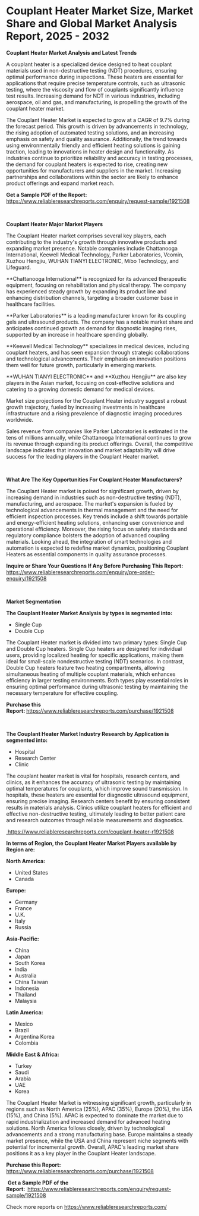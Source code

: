 <p><h1>Couplant Heater Market Size, Market Share and Global Market Analysis Report, 2025 - 2032</h1></p><p><strong>Couplant Heater Market Analysis and Latest Trends</strong></p>
<p><p>A couplant heater is a specialized device designed to heat couplant materials used in non-destructive testing (NDT) procedures, ensuring optimal performance during inspections. These heaters are essential for applications that require precise temperature controls, such as ultrasonic testing, where the viscosity and flow of couplants significantly influence test results. Increasing demand for NDT in various industries, including aerospace, oil and gas, and manufacturing, is propelling the growth of the couplant heater market.</p><p>The Couplant Heater Market is expected to grow at a CAGR of 9.7% during the forecast period. This growth is driven by advancements in technology, the rising adoption of automated testing solutions, and an increasing emphasis on safety and quality assurance. Additionally, the trend towards using environmentally friendly and efficient heating solutions is gaining traction, leading to innovations in heater design and functionality. As industries continue to prioritize reliability and accuracy in testing processes, the demand for couplant heaters is expected to rise, creating new opportunities for manufacturers and suppliers in the market. Increasing partnerships and collaborations within the sector are likely to enhance product offerings and expand market reach.</p></p>
<p><strong>Get a Sample PDF of the Report:&nbsp;</strong> <a href="https://www.reliableresearchreports.com/enquiry/request-sample/1921508?utm_campaign=2264&utm_medium=2&utm_source=Github&utm_content=ia&utm_term=05032025&utm_id=couplant-heater">https://www.reliableresearchreports.com/enquiry/request-sample/1921508</a></p>
<p>&nbsp;</p>
<p><strong>Couplant Heater Major Market Players</strong></p>
<p><p>The Couplant Heater market comprises several key players, each contributing to the industry's growth through innovative products and expanding market presence. Notable companies include Chattanooga International, Keewell Medical Technology, Parker Laboratories, Vcomin, Xuzhou Hengjiu, WUHAN TIANYI ELECTRONIC, Mibo Technology, and Lifeguard.</p><p>**Chattanooga International** is recognized for its advanced therapeutic equipment, focusing on rehabilitation and physical therapy. The company has experienced steady growth by expanding its product line and enhancing distribution channels, targeting a broader customer base in healthcare facilities.</p><p>**Parker Laboratories** is a leading manufacturer known for its coupling gels and ultrasound products. The company has a notable market share and anticipates continued growth as demand for diagnostic imaging rises, supported by an increase in healthcare spending globally.</p><p>**Keewell Medical Technology** specializes in medical devices, including couplant heaters, and has seen expansion through strategic collaborations and technological advancements. Their emphasis on innovation positions them well for future growth, particularly in emerging markets.</p><p>**WUHAN TIANYI ELECTRONIC** and **Xuzhou Hengjiu** are also key players in the Asian market, focusing on cost-effective solutions and catering to a growing domestic demand for medical devices.</p><p>Market size projections for the Couplant Heater industry suggest a robust growth trajectory, fueled by increasing investments in healthcare infrastructure and a rising prevalence of diagnostic imaging procedures worldwide. </p><p>Sales revenue from companies like Parker Laboratories is estimated in the tens of millions annually, while Chattanooga International continues to grow its revenue through expanding its product offerings. Overall, the competitive landscape indicates that innovation and market adaptability will drive success for the leading players in the Couplant Heater market.</p></p>
<p>&nbsp;</p>
<p><strong>What Are The Key Opportunities For Couplant Heater Manufacturers?</strong></p>
<p><p>The Couplant Heater market is poised for significant growth, driven by increasing demand in industries such as non-destructive testing (NDT), manufacturing, and aerospace. The market's expansion is fueled by technological advancements in thermal management and the need for efficient inspection processes. Key trends include a shift towards portable and energy-efficient heating solutions, enhancing user convenience and operational efficiency. Moreover, the rising focus on safety standards and regulatory compliance bolsters the adoption of advanced coupling materials. Looking ahead, the integration of smart technologies and automation is expected to redefine market dynamics, positioning Couplant Heaters as essential components in quality assurance processes.</p></p>
<p><strong>Inquire or Share Your Questions If Any Before Purchasing This Report:</strong> <a href="https://www.reliableresearchreports.com/enquiry/pre-order-enquiry/1921508?utm_campaign=2264&utm_medium=2&utm_source=Github&utm_content=ia&utm_term=05032025&utm_id=couplant-heater">https://www.reliableresearchreports.com/enquiry/pre-order-enquiry/1921508</a></p>
<p>&nbsp;</p>
<p><strong>Market Segmentation</strong></p>
<p><strong>The Couplant Heater Market Analysis by types is segmented into:</strong></p>
<p><ul><li>Single Cup</li><li>Double Cup</li></ul></p>
<p><p>The Couplant Heater market is divided into two primary types: Single Cup and Double Cup heaters. Single Cup heaters are designed for individual users, providing localized heating for specific applications, making them ideal for small-scale nondestructive testing (NDT) scenarios. In contrast, Double Cup heaters feature two heating compartments, allowing simultaneous heating of multiple couplant materials, which enhances efficiency in larger testing environments. Both types play essential roles in ensuring optimal performance during ultrasonic testing by maintaining the necessary temperature for effective coupling.</p></p>
<p><strong>Purchase this Report:&nbsp;</strong><a href="https://www.reliableresearchreports.com/purchase/1921508?utm_campaign=2264&utm_medium=2&utm_source=Github&utm_content=ia&utm_term=05032025&utm_id=couplant-heater">https://www.reliableresearchreports.com/purchase/1921508</a></p>
<p>&nbsp;</p>
<p><strong>The Couplant Heater Market Industry Research by Application is segmented into:</strong></p>
<p><ul><li>Hospital</li><li>Research Center</li><li>Clinic</li></ul></p>
<p><p>The couplant heater market is vital for hospitals, research centers, and clinics, as it enhances the accuracy of ultrasonic testing by maintaining optimal temperatures for couplants, which improve sound transmission. In hospitals, these heaters are essential for diagnostic ultrasound equipment, ensuring precise imaging. Research centers benefit by ensuring consistent results in materials analysis. Clinics utilize couplant heaters for efficient and effective non-destructive testing, ultimately leading to better patient care and research outcomes through reliable measurements and diagnostics.</p></p>
<p><a href="https://www.reliableresearchreports.com/couplant-heater-r1921508?utm_campaign=2264&utm_medium=2&utm_source=Github&utm_content=ia&utm_term=05032025&utm_id=couplant-heater">&nbsp;https://www.reliableresearchreports.com/couplant-heater-r1921508</a></p>
<p><strong>In terms of Region, the Couplant Heater Market Players available by Region are:</strong></p>
<p>
    <p> <strong> North America: </strong>
        <ul>
            <li>United States</li>
            <li>Canada</li>
        </ul>
        </p> 
    <p> <strong> Europe: </strong>
        <ul>
            <li>Germany</li>
            <li>France</li>
            <li>U.K.</li>
            <li>Italy</li>
            <li>Russia</li>
        </ul>
        </p> 
    <p> <strong> Asia-Pacific: </strong>
        <ul>
            <li>China</li>
            <li>Japan</li>
            <li>South Korea</li>
            <li>India</li>
            <li>Australia</li>
            <li>China Taiwan</li>
            <li>Indonesia</li>
            <li>Thailand</li>
            <li>Malaysia</li>
        </ul>
        </p> 
    <p> <strong> Latin America: </strong>
        <ul>
            <li>Mexico</li>
            <li>Brazil</li>
            <li>Argentina Korea</li>
            <li>Colombia</li>
        </ul>
        </p> 
    <p> <strong> Middle East & Africa: </strong>
        <ul>
            <li>Turkey</li>
            <li>Saudi</li>
            <li>Arabia</li>
            <li>UAE</li>
            <li>Korea</li>
        </ul>
    </p>
    </p>
<p><p>The Couplant Heater Market is witnessing significant growth, particularly in regions such as North America (25%), APAC (35%), Europe (20%), the USA (15%), and China (5%). APAC is expected to dominate the market due to rapid industrialization and increased demand for advanced heating solutions. North America follows closely, driven by technological advancements and a strong manufacturing base. Europe maintains a steady market presence, while the USA and China represent niche segments with potential for incremental growth. Overall, APAC's leading market share positions it as a key player in the Couplant Heater landscape.</p></p>
<p><strong>Purchase this Report: </strong><a href="https://www.reliableresearchreports.com/purchase/1921508?utm_campaign=2264&utm_medium=2&utm_source=Github&utm_content=ia&utm_term=05032025&utm_id=couplant-heater">https://www.reliableresearchreports.com/purchase/1921508</a></p>
<p>&nbsp;<strong>Get a Sample PDF of the Report:&nbsp;&nbsp;</strong><a href="https://www.reliableresearchreports.com/enquiry/request-sample/1921508?utm_campaign=2264&utm_medium=2&utm_source=Github&utm_content=ia&utm_term=05032025&utm_id=couplant-heater">https://www.reliableresearchreports.com/enquiry/request-sample/1921508</a></p>
<p><strong></strong></p>
<p>Check more reports on <a href="https://www.reliableresearchreports.com/?utm_campaign=2264&utm_medium=2&utm_source=Github&utm_content=ia&utm_term=05032025&utm_id=couplant-heater">https://www.reliableresearchreports.com/</a></p>